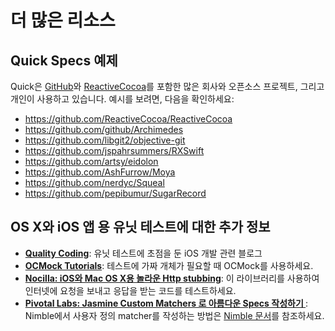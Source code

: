 # 더 많은 리소스

## Quick Specs 예제

Quick은 [GitHub](https://github.com/github)와 [ReactiveCocoa](https://github.com/ReactiveCocoa)를 포함한 많은 회사와 오픈소스 프로젝트, 그리고 개인이 사용하고 있습니다. 예시를 보려면, 다음을 확인하세요:

- https://github.com/ReactiveCocoa/ReactiveCocoa
- https://github.com/github/Archimedes
- https://github.com/libgit2/objective-git
- https://github.com/jspahrsummers/RXSwift
- https://github.com/artsy/eidolon
- https://github.com/AshFurrow/Moya
- https://github.com/nerdyc/Squeal
- https://github.com/pepibumur/SugarRecord

## OS X와 iOS 앱 용 유닛 테스트에 대한 추가 정보

- **[Quality Coding](http://qualitycoding.org/)**:
  유닛 테스트에 초점을 둔 iOS 개발 관련 블로그
- **[OCMock Tutorials](http://ocmock.org/support/)**:
  테스트에 가짜 개체가 필요할 때 OCMock를 사용하세요.
- **[Nocilla: iOS와 Mac OS X용 놀라운 Http stubbing](https://github.com/luisobo/Nocilla)**:
  이 라이브러리를 사용하여 인터넷에 요청을 보내고 응답을 받는 코드를 테스트하세요.
- **[Pivotal Labs: Jasmine Custom Matchers 로 아름다운 Specs 작성하기 ](http://pivotallabs.com/writing-beautiful-specs-jasmine-custom-matchers/)**:
  Nimble에서 사용자 정의 matcher를 작성하는 방법은  [Nimble 문서](https://github.com/Quick/Nimble)를 참조하세요.
